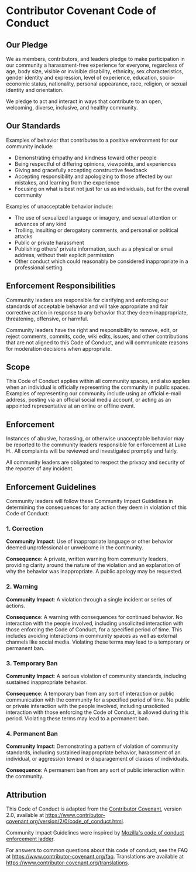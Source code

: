 # Contributor Covenant Code of Conduct

## Our Pledge

We as members, contributors, and leaders pledge to make participation in our
community a harassment-free experience for everyone, regardless of age, body
size, visible or invisible disability, ethnicity, sex characteristics, gender
identity and expression, level of experience, education, socio-economic status,
nationality, personal appearance, race, religion, or sexual identity
and orientation.

We pledge to act and interact in ways that contribute to an open, welcoming,
diverse, inclusive, and healthy community.

## Our Standards

Examples of behavior that contributes to a positive environment for our
community include:

* Demonstrating empathy and kindness toward other people
* Being respectful of differing opinions, viewpoints, and experiences
* Giving and gracefully accepting constructive feedback
* Accepting responsibility and apologizing to those affected by our mistakes,
  and learning from the experience
* Focusing on what is best not just for us as individuals, but for the
  overall community

Examples of unacceptable behavior include:

* The use of sexualized language or imagery, and sexual attention or
  advances of any kind
* Trolling, insulting or derogatory comments, and personal or political attacks
* Public or private harassment
* Publishing others' private information, such as a physical or email
  address, without their explicit permission
* Other conduct which could reasonably be considered inappropriate in a
  professional setting

## Enforcement Responsibilities

Community leaders are responsible for clarifying and enforcing our standards of
acceptable behavior and will take appropriate and fair corrective action in
response to any behavior that they deem inappropriate, threatening, offensive,
or harmful.

Community leaders have the right and responsibility to remove, edit, or reject
comments, commits, code, wiki edits, issues, and other contributions that are
not aligned to this Code of Conduct, and will communicate reasons for moderation
decisions when appropriate.

## Scope

This Code of Conduct applies within all community spaces, and also applies when
an individual is officially representing the community in public spaces.
Examples of representing our community include using an official e-mail address,
posting via an official social media account, or acting as an appointed
representative at an online or offline event.

## Enforcement

Instances of abusive, harassing, or otherwise unacceptable behavior may be
reported to the community leaders responsible for enforcement at
Luke H..
All complaints will be reviewed and investigated promptly and fairly.

All community leaders are obligated to respect the privacy and security of the
reporter of any incident.

## Enforcement Guidelines

Community leaders will follow these Community Impact Guidelines in determining
the consequences for any action they deem in violation of this Code of Conduct:

### 1. Correction

**Community Impact**: Use of inappropriate language or other behavior deemed
unprofessional or unwelcome in the community.

**Consequence**: A private, written warning from community leaders, providing
clarity around the nature of the violation and an explanation of why the
behavior was inappropriate. A public apology may be requested.

### 2. Warning

**Community Impact**: A violation through a single incident or series
of actions.

**Consequence**: A warning with consequences for continued behavior. No
interaction with the people involved, including unsolicited interaction with
those enforcing the Code of Conduct, for a specified period of time. This
includes avoiding interactions in community spaces as well as external channels
like social media. Violating these terms may lead to a temporary or
permanent ban.

### 3. Temporary Ban

**Community Impact**: A serious violation of community standards, including
sustained inappropriate behavior.

**Consequence**: A temporary ban from any sort of interaction or public
communication with the community for a specified period of time. No public or
private interaction with the people involved, including unsolicited interaction
with those enforcing the Code of Conduct, is allowed during this period.
Violating these terms may lead to a permanent ban.

### 4. Permanent Ban

**Community Impact**: Demonstrating a pattern of violation of community
standards, including sustained inappropriate behavior,  harassment of an
individual, or aggression toward or disparagement of classes of individuals.

**Consequence**: A permanent ban from any sort of public interaction within
the community.

## Attribution

This Code of Conduct is adapted from the [Contributor Covenant][homepage],
version 2.0, available at
https://www.contributor-covenant.org/version/2/0/code_of_conduct.html.

Community Impact Guidelines were inspired by [Mozilla's code of conduct
enforcement ladder](https://github.com/mozilla/diversity).

[homepage]: https://www.contributor-covenant.org

For answers to common questions about this code of conduct, see the FAQ at
https://www.contributor-covenant.org/faq. Translations are available at
https://www.contributor-covenant.org/translations.
